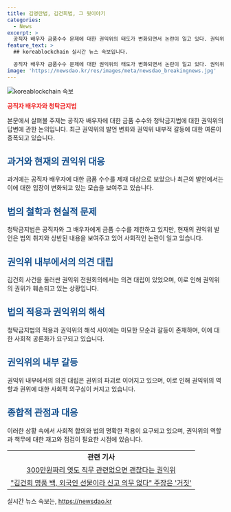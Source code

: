 ```yaml
---
title: 김영란법, 김건희법, 그 뒷이야기
categories:
  - News
excerpt: >
  공직자 배우자 금품수수 문제에 대한 권익위의 태도가 변화되면서 논란이 일고 있다. 권익위의 답변은 공직자 배우자에게도 금품수수를 허용하는 것으로 여겨졌지만, 이에 대한 의견은 분분하다. 일부 인물은 권익위가 대통령 가족을 법 위에 놓는 성향을 보인다고 지적하며 비판의 목소리가 높아지고 있다.
feature_text: >
  ## koreablockchain 실시간 뉴스 속보입니다.

  공직자 배우자 금품수수 문제에 대한 권익위의 태도가 변화되면서 논란이 일고 있다. 권익위의 답변은 공직자 배우자에게도 금품수수를 허용하는 것으로 여겨졌지만, 이에 대한 의견은 분분하다. 일부 인물은 권익위가 대통령 가족을 법 위에 놓는 성향을 보인다고 지적하며 비판의 목소리가 높아지고 있다.
image: 'https://newsdao.kr/res/images/meta/newsdao_breakingnews.jpg'
---
```


<p><img src="https://newsdao.kr/res/images/meta/newsdao_breakingnews.jpg" alt="koreablockchain 속보" /></p>

<p><b><span style="color: #ee2323;">공직자 배우자와 청탁금지법</span></b></p>

<p data-ke-size="size16">본문에서 살펴볼 주제는 공직자 배우자에 대한 금품 수수와 청탁금지법에 대한 권익위의 답변에 관한 논의입니다. 최근 권익위의 발언 변화와 권익위 내부적 갈등에 대한 여론이 증폭되고 있습니다.</p>

<h2><b><span style="color: #1a5490;">과거와 현재의 권익위 대응</span></b></h2>

<p data-ke-size="size16">과거에는 공직자 배우자에 대한 금품 수수를 제재 대상으로 보았으나 최근의 발언에서는 이에 대한 입장이 변화되고 있는 모습을 보여주고 있습니다.</p>

<h2><b><span style="color: #1a5490;">법의 철학과 현실적 문제</span></b></h2>

<p data-ke-size="size16">청탁금지법은 공직자와 그 배우자에게 금품 수수를 제한하고 있지만, 현재의 권익위 발언은 법의 취지와 상반된 내용을 보여주고 있어 사회적인 논란이 일고 있습니다.</p>

<h2><b><span style="color: #1a5490;">권익위 내부에서의 의견 대립</span></b></h2>

<p data-ke-size="size16">김건희 사건을 둘러싼 권익위 전원회의에서는 의견 대립이 있었으며, 이로 인해 권익위의 권위가 훼손되고 있는 상황입니다.</p>

<h2><b><span style="color: #1a5490;">법의 적용과 권익위의 해석</span></b></h2>

<p data-ke-size="size16">청탁금지법의 적용과 권익위의 해석 사이에는 미묘한 모순과 갈등이 존재하며, 이에 대한 사회적 공론화가 요구되고 있습니다.</p>

<h2><b><span style="color: #1a5490;">권익위의 내부 갈등</span></b></h2>

<p data-ke-size="size16">권익위 내부에서의 의견 대립은 권위의 파괴로 이어지고 있으며, 이로 인해 권익위의 역할과 권위에 대한 사회적 의구심이 커지고 있습니다.</p>

<h2><b><span style="color: #1a5490;">종합적 관점과 대응</span></b></h2>

<p data-ke-size="size16">이러한 상황 속에서 사회적 합의와 법의 명확한 적용이 요구되고 있으며, 권익위의 역할과 책무에 대한 재고와 점검이 필요한 시점에 있습니다.</p>

<table style="width: 100%;">
<tbody>
<tr>
<td style="text-align: center; height: 17px;"><b>관련 기사</b></td>
</tr>
<tr>
<td style="text-align: center; height: 17px;"><a href="https://omn.kr/294uy">300만원짜리 엿도 직무 관련없으면 괜찮다는 권익위</a></td>
</tr>
<tr>
<td style="text-align: center; height: 17px;"><a href="https://omn.kr/291jr">"김건희 명품 백, 외국인 선물이라 신고 의무 없다" 주장은 '거짓'</a></td>
</tr>
</tbody>
</table>
실시간 뉴스 속보는, <a href="https://newsdao.kr" rel="dofollow">https://newsdao.kr</a>


